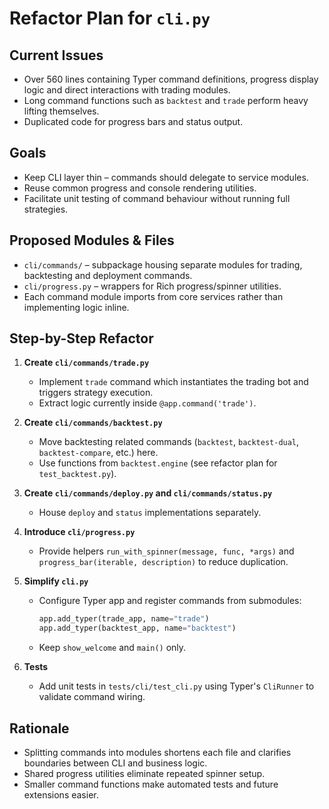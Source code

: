 # Refactor Plan for `cli.py`

## Current Issues
- Over 560 lines containing Typer command definitions, progress display logic and direct interactions with trading modules.
- Long command functions such as `backtest` and `trade` perform heavy lifting themselves.
- Duplicated code for progress bars and status output.

## Goals
- Keep CLI layer thin – commands should delegate to service modules.
- Reuse common progress and console rendering utilities.
- Facilitate unit testing of command behaviour without running full strategies.

## Proposed Modules & Files
- `cli/commands/` – subpackage housing separate modules for trading, backtesting and deployment commands.
- `cli/progress.py` – wrappers for Rich progress/spinner utilities.
- Each command module imports from core services rather than implementing logic inline.

## Step-by-Step Refactor
1. **Create `cli/commands/trade.py`**
   - Implement `trade` command which instantiates the trading bot and triggers strategy execution.
   - Extract logic currently inside `@app.command('trade')`.

2. **Create `cli/commands/backtest.py`**
   - Move backtesting related commands (`backtest`, `backtest-dual`, `backtest-compare`, etc.) here.
   - Use functions from `backtest.engine` (see refactor plan for `test_backtest.py`).

3. **Create `cli/commands/deploy.py` and `cli/commands/status.py`**
   - House `deploy` and `status` implementations separately.

4. **Introduce `cli/progress.py`**
   - Provide helpers `run_with_spinner(message, func, *args)` and `progress_bar(iterable, description)` to reduce duplication.

5. **Simplify `cli.py`**
   - Configure Typer app and register commands from submodules:
     ```python
     app.add_typer(trade_app, name="trade")
     app.add_typer(backtest_app, name="backtest")
     ```
   - Keep `show_welcome` and `main()` only.

6. **Tests**
   - Add unit tests in `tests/cli/test_cli.py` using Typer's `CliRunner` to validate command wiring.

## Rationale
- Splitting commands into modules shortens each file and clarifies boundaries between CLI and business logic.
- Shared progress utilities eliminate repeated spinner setup.
- Smaller command functions make automated tests and future extensions easier.

